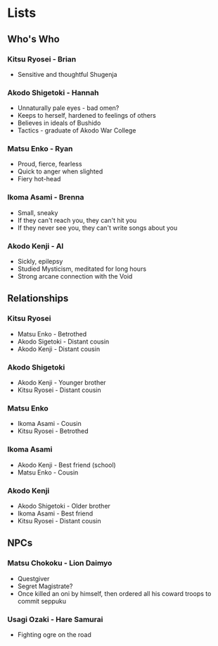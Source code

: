 # Lists

## Who's Who

### Kitsu Ryosei - Brian

* Sensitive and thoughtful Shugenja

### Akodo Shigetoki - Hannah

* Unnaturally pale eyes - bad omen?
* Keeps to herself, hardened to feelings of others
* Believes in ideals of Bushido
* Tactics - graduate of Akodo War College

### Matsu Enko - Ryan

* Proud, fierce, fearless
* Quick to anger when slighted
* Fiery hot-head

### Ikoma Asami - Brenna

* Small, sneaky
* If they can't reach you, they can't hit you
* If they never see you, they can't write songs about you

### Akodo Kenji - Al

* Sickly, epilepsy
* Studied Mysticism, meditated for long hours
* Strong arcane connection with the Void

## Relationships

### Kitsu Ryosei

* Matsu Enko - Betrothed
* Akodo Sigetoki - Distant cousin
* Akodo Kenji - Distant cousin

### Akodo Shigetoki

* Akodo Kenji - Younger brother
* Kitsu Ryosei - Distant cousin

### Matsu Enko

* Ikoma Asami - Cousin
* Kitsu Ryosei - Betrothed

### Ikoma Asami

* Akodo Kenji - Best friend (school)
* Matsu Enko - Cousin

### Akodo Kenji

* Akodo Shigetoki - Older brother
* Ikoma Asami - Best friend
* Kitsu Ryosei - Distant cousin

## NPCs

### Matsu Chokoku - Lion Daimyo

* Questgiver
* Segret Magistrate?
* Once killed an oni by himself, then ordered all his coward troops to commit seppuku

### Usagi Ozaki - Hare Samurai

* Fighting ogre on the road